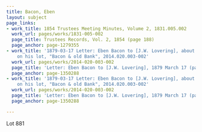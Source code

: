 ```yaml
---
title: Bacon, Eben
layout: subject
page_links:
- work_title: 1854 Trustees Meeting Minutes, Volume 2, 1831.005.002
  work_url: pages/works/1831-005-002
  page_title: Trustees Records, Vol. 2, 1854 (page 188)
  page_anchor: page-1279355
- work_title: '1879-03-17 Letter: Eben Bacon to [J.W. Lovering], about monument care
    on his lot, "Bacon & old Bank", 2014.020.003-002'
  work_url: pages/works/2014-020-003-002
  page_title: 'Letter: Eben Bacon to [J.W. Lovering], 1879 March 17 (page 1)'
  page_anchor: page-1350288
- work_title: '1879-03-17 Letter: Eben Bacon to [J.W. Lovering], about monument care
    on his lot, "Bacon & old Bank", 2014.020.003-002'
  work_url: pages/works/2014-020-003-002
  page_title: 'Letter: Eben Bacon to [J.W. Lovering], 1879 March 17 (page 1)'
  page_anchor: page-1350288

---
```

<p>Lot 881</p>